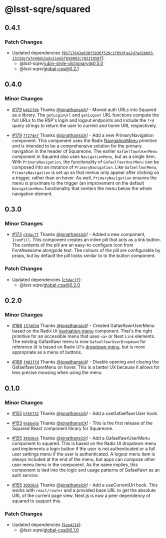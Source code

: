 # @lsst-sqre/squared

## 0.4.1

### Patch Changes

- Updated dependencies [[`9b717643a038f3936f520c2f85dfaa2d7ad2b0d3`](https://github.com/lsst-sqre/squareone/commit/9b717643a038f3936f520c2f85dfaa2d7ad2b0d3), [`1323de7a7e4deb3ada11ebbf650883c70221958f`](https://github.com/lsst-sqre/squareone/commit/1323de7a7e4deb3ada11ebbf650883c70221958f)]:
  - @lsst-sqre/rubin-style-dictionary@0.5.0
  - @lsst-sqre/global-css@0.2.1

## 0.4.0

### Minor Changes

- [#179](https://github.com/lsst-sqre/squareone/pull/179) [`b4b2fdb`](https://github.com/lsst-sqre/squareone/commit/b4b2fdb72ea42adf3142ee53bdb463e9bfebe441) Thanks [@jonathansick](https://github.com/jonathansick)! - Moved auth URLs into Squared as a library. The `getLoginUrl` and `getLogout` URL functions compute the full URLs to the RSP's login and logout endpoints and include the `?rd` query strings to return the user to current and home URL respectively.

- [#179](https://github.com/lsst-sqre/squareone/pull/179) [`77274e7`](https://github.com/lsst-sqre/squareone/commit/77274e7a144158ac267f4b38a1e7dc48cb10f2de) Thanks [@jonathansick](https://github.com/jonathansick)! - Add a new PrimaryNavigation component. This component uses the Radix [NavigationMenu](https://www.radix-ui.com/primitives/docs/components/navigation-menu) primitive and is intended to be a comprehensive solution for the primary navigation in the header of Squareone. The earlier `GafaelfawrUserMenu` component in Squared also uses `NavigationMenu`, but as a single item. With `PrimaryNavigation`, the functionality of `GafaelfawrUserMenu` can be composed into an instance of `PrimaryNavigation`. Like `GafaelfawrMenu`, `PrimaryNavigation` is set up so that menus only appear after clicking on a trigger, rather than on hover. As well, `PrimaryNavigation` ensures the menu is proximate to the trigger (an improvement on the default `NavigationMenu` functionality that centers the menu below the whole navigation element.

## 0.3.0

### Minor Changes

- [#173](https://github.com/lsst-sqre/squareone/pull/173) [`c5dac7f`](https://github.com/lsst-sqre/squareone/commit/c5dac7ff7b8846e665918b32a7fdac8193615dfd) Thanks [@jonathansick](https://github.com/jonathansick)! - Added a new component, `IconPill`. This component creates an inline pill that acts as a link button. The contents of the pill are an easy-to-configure icon from FontAwesome alongside text. The colours of the pill are configurable by props, but by default the pill looks similar to to the button component.

### Patch Changes

- Updated dependencies [[`c5dac7f`](https://github.com/lsst-sqre/squareone/commit/c5dac7ff7b8846e665918b32a7fdac8193615dfd)]:
  - @lsst-sqre/global-css@0.2.0

## 0.2.0

### Minor Changes

- [#166](https://github.com/lsst-sqre/squareone/pull/166) [`157d03d`](https://github.com/lsst-sqre/squareone/commit/157d03db4fe3e559dc0071c1a1567200d376e1be) Thanks [@jonathansick](https://github.com/jonathansick)! - Created GafaelfawrUserMenu based on the Radix UI [navigation-menu](https://www.radix-ui.com/primitives/docs/components/navigation-menu) component. That's the right primitive for an accessible menu that uses `<a>` or Next `Link` elements. The existing Gafaelfawr menu is now `GafaelfawrUserDropdown` for reference (it is based on Radix UI's [dropdown menu](https://www.radix-ui.com/primitives/docs/components/dropdown-menu), but is more appropriate as a menu of buttons.

- [#168](https://github.com/lsst-sqre/squareone/pull/168) [`f403ffd`](https://github.com/lsst-sqre/squareone/commit/f403ffd461983a579614d1ae4aa2c4b42537c294) Thanks [@jonathansick](https://github.com/jonathansick)! - Disable opening and closing the GafaelfawrUserMenu on hover. This is a better UX because it allows for less precise mousing when using the menu.

## 0.1.0

### Minor Changes

- [#155](https://github.com/lsst-sqre/squareone/pull/155) [`b765732`](https://github.com/lsst-sqre/squareone/commit/b765732db52e354026294fce7b5ef7c32d32e553) Thanks [@jonathansick](https://github.com/jonathansick)! - Add a useGafaelfawrUser hook.

- [#153](https://github.com/lsst-sqre/squareone/pull/153) [`9abbebb`](https://github.com/lsst-sqre/squareone/commit/9abbebba02fc1bc27fe2097fbbdb97110a9c93d9) Thanks [@jonathansick](https://github.com/jonathansick)! - This is the first release of the Squared React component library for Squareone.

- [#155](https://github.com/lsst-sqre/squareone/pull/155) [`30928a5`](https://github.com/lsst-sqre/squareone/commit/30928a5caa5392d7927fd3a2f017d48d77b68c1a) Thanks [@jonathansick](https://github.com/jonathansick)! - Add a GafaelfawrUserMenu component to squared. This is based on the Radix UI dropdown menu and implements a login button if the user is not authenticated or a full user settings menu if the user is authenticated. A logout menu item is always included at the end of the menu, but apps can compose other user menu items in the component. As the name implies, this component is tied into the logic and usage patterns of Gafaelfawr as an auth service.

- [#155](https://github.com/lsst-sqre/squareone/pull/155) [`30928a5`](https://github.com/lsst-sqre/squareone/commit/30928a5caa5392d7927fd3a2f017d48d77b68c1a) Thanks [@jonathansick](https://github.com/jonathansick)! - Add a useCurrentUrl hook. This works with `react/router` and a provided base URL to get the absolute URL of the current page view. Next.js is now a peer dependency of squared to support this.

### Patch Changes

- Updated dependencies [[`5ee421b`](https://github.com/lsst-sqre/squareone/commit/5ee421bdd8f1c6f922913028ad48284f941189f1)]:
  - @lsst-sqre/global-css@0.1.0
